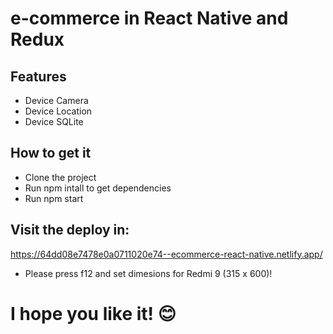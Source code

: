 # e-commerce in React Native and Redux

## Features

- Device Camera
- Device Location
- Device SQLite

## How to get it

- Clone the project
- Run npm intall to get dependencies
- Run npm start

## Visit the deploy in:

https://64dd08e7478e0a0711020e74--ecommerce-react-native.netlify.app/

- Please press f12 and set dimesions for Redmi 9 (315 x 600)!

# I hope you like it! :blush:
